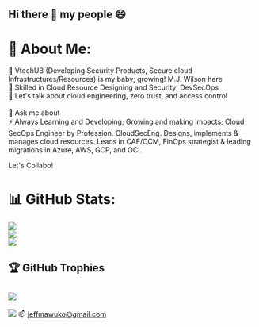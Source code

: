 ## Hi there 👋 my people 😄 
<!--
**JeffreyMawuko/JeffreyMawuko** is a ✨ _special_ ✨ repository because its `README.md` (this file) appears on your GitHub profile.

Here are some ideas to get you started:

- 🔭 I’m currently working on ...
- 🌱 I’m currently learning ...
- 👯 I’m looking to collaborate on ...
- 🤔 I’m looking for help with ...
- 💬 Ask me about ...
- 📫 How to reach me: ...
- 😄 Pronouns: ...
- ⚡ Fun fact: ...
-->

# 💫 About Me:

🔭 VtechUB (Developing Security Products, Secure cloud Infrastructures/Resources) is my baby; growing! M.J. Wilson here <br>👯 Skilled in Cloud Resource Designing and Security; DevSecOps<br>🤝 Let's talk about cloud engineering, zero trust, and access control<br><br>💬 Ask me about<br>⚡ Always Learning and Developing; Growing and making impacts; Cloud SecOps Engineer by Profession. CloudSecEng. Designs, implements & manages cloud resources. Leads in CAF/CCM, FinOps strategist & leading migrations in Azure, AWS, GCP, and OCI.

Let's Collabo!

# 📊 GitHub Stats:

![](https://github-readme-stats.vercel.app/api?username=JeffreyMawuko&theme=dark&hide_border=false&include_all_commits=false&count_private=false)<br/>
![](https://nirzak-streak-stats.vercel.app/?user=JeffreyMawuko&theme=dark&hide_border=false)<br/>
![](https://github-readme-stats.vercel.app/api/top-langs/?username=JeffreyMawuko&theme=dark&hide_border=false&include_all_commits=false&count_private=false&layout=compact)

## 🏆 GitHub Trophies
![](https://github-profile-trophy.vercel.app/?username=JeffreyMawuko&theme=radical&no-frame=false&no-bg=true&margin-w=4)
---
[![](https://visitcount.itsvg.in/api?id=JeffreyMawuko&icon=0&color=0)](https://visitcount.itsvg.in)
 📫 jeffmawuko@gmail.com
<!-- Proudly created with GPRM ( https://gprm.itsvg.in ) -->
